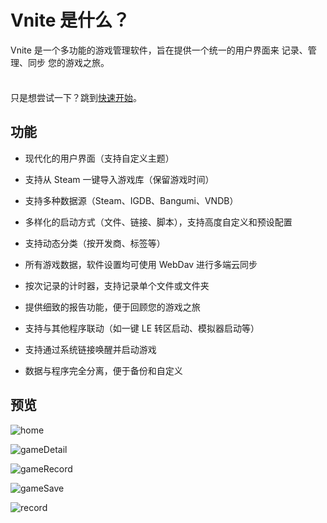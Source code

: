 # Vnite 是什么？

Vnite 是一个多功能的游戏管理软件，旨在提供一个统一的用户界面来 记录、管理、同步 您的游戏之旅。

<div class="tip custom-block" style="padding-top: 8px">

只是想尝试一下？跳到[快速开始](./getting-started)。

</div>

## 功能

- 现代化的用户界面（支持自定义主题）

- 支持从 Steam 一键导入游戏库（保留游戏时间）

- 支持多种数据源（Steam、IGDB、Bangumi、VNDB）

- 多样化的启动方式（文件、链接、脚本），支持高度自定义和预设配置

- 支持动态分类（按开发商、标签等）

- 所有游戏数据，软件设置均可使用 WebDav 进行多端云同步

- 按次记录的计时器，支持记录单个文件或文件夹

- 提供细致的报告功能，便于回顾您的游戏之旅

- 支持与其他程序联动（如一键 LE 转区启动、模拟器启动等）

- 支持通过系统链接唤醒并启动游戏

- 数据与程序完全分离，便于备份和自定义

## 预览

![home](https://img.timero.xyz/i/2024/12/09/6756a383367c8.png)

![gameDetail](https://img.timero.xyz/i/2024/12/09/6756a39448b3c.png)

![gameRecord](https://img.timero.xyz/i/2024/12/09/6756a3c29eb47.png)

![gameSave](https://img.timero.xyz/i/2024/12/09/6756a3b85e3ab.png)

![record](https://img.timero.xyz/i/2024/12/09/6756a3aadaf97.png)
